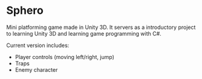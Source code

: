 # Sphero
Mini platforming game made in Unity 3D. It servers as a introductory project to learning Unity 3D and learning game programming with C#. 

Current version includes: 
- Player controls (moving left/right, jump) 
- Traps 
- Enemy character 
